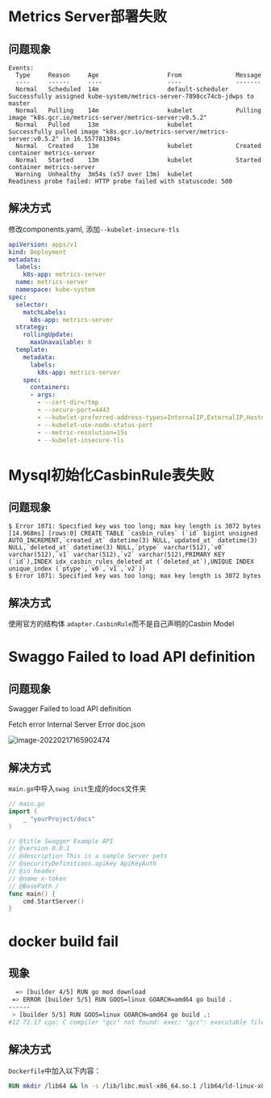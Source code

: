 # Metrics Server部署失败

## 问题现象

```shell
Events:
  Type     Reason     Age                   From               Message
  ----     ------     ----                  ----               -------
  Normal   Scheduled  14m                   default-scheduler  Successfully assigned kube-system/metrics-server-7898cc74cb-jdwps to master
  Normal   Pulling    14m                   kubelet            Pulling image "k8s.gcr.io/metrics-server/metrics-server:v0.5.2"
  Normal   Pulled     13m                   kubelet            Successfully pulled image "k8s.gcr.io/metrics-server/metrics-server:v0.5.2" in 16.557781304s
  Normal   Created    13m                   kubelet            Created container metrics-server
  Normal   Started    13m                   kubelet            Started container metrics-server
  Warning  Unhealthy  3m54s (x57 over 13m)  kubelet            Readiness probe failed: HTTP probe failed with statuscode: 500
```

## 解决方式

修改components.yaml, 添加`--kubelet-insecure-tls`

```yaml
apiVersion: apps/v1
kind: Deployment
metadata:
  labels:
    k8s-app: metrics-server
  name: metrics-server
  namespace: kube-system
spec:
  selector:
    matchLabels:
      k8s-app: metrics-server
  strategy:
    rollingUpdate:
      maxUnavailable: 0
  template:
    metadata:
      labels:
        k8s-app: metrics-server
    spec:
      containers:
      - args:
        - --cert-dir=/tmp
        - --secure-port=4443
        - --kubelet-preferred-address-types=InternalIP,ExternalIP,Hostname
        - --kubelet-use-node-status-port
        - --metric-resolution=15s
        - --kubelet-insecure-tls
```

# Mysql初始化CasbinRule表失败

## 问题现象

```shell
$ Error 1071: Specified key was too long; max key length is 3072 bytes
[14.968ms] [rows:0] CREATE TABLE `casbin_rules` (`id` bigint unsigned AUTO_INCREMENT,`created_at` datetime(3) NULL,`updated_at` datetime(3) NULL,`deleted_at` datetime(3) NULL,`ptype` varchar(512),`v0` varchar(512),`v1` varchar(512),`v2` varchar(512),PRIMARY KEY (`id`),INDEX idx_casbin_rules_deleted_at (`deleted_at`),UNIQUE INDEX unique_index (`ptype`,`v0`,`v1`,`v2`))
$ Error 1071: Specified key was too long; max key length is 3072 bytes

```

## 解决方式

使用官方的结构体 `adapter.CasbinRule`而不是自己声明的Casbin Model





# Swaggo Failed to load API definition 

## 问题现象

Swagger Failed to load API definition

Fetch error Internal Server Error doc.json

![image-20220217165902474](https://gitee.com/eightzero/pico/raw/master/image-20220217165902474.png)

## 解决方式

`main.go`中导入`swag init`生成的docs文件夹

```go
// main.go
import (
	_ "yourProject/docs"
)

// @title Swagger Example API
// @version 0.0.1
// @description This is a sample Server pets
// @securityDefinitions.apikey ApiKeyAuth
// @in header
// @name x-token
// @BasePath /
func main() {
	cmd.StartServer()
}
```



# docker build fail

## 现象

```sh
  => [builder 4/5] RUN go mod download                                                                              139.6s
 => ERROR [builder 5/5] RUN GOOS=linux GOARCH=amd64 go build .                                                      86.1s
------    
 > [builder 5/5] RUN GOOS=linux GOARCH=amd64 go build .:                                                                                                                                   
#12 72.17 cgo: C compiler "gcc" not found: exec: "gcc": executable file not found in $PATH
```

## 解决方式

`Dockerfile`中加入以下内容：

```dockerfile
RUN mkdir /lib64 && ln -s /lib/libc.musl-x86_64.so.1 /lib64/ld-linux-x86-64.so.2
```

